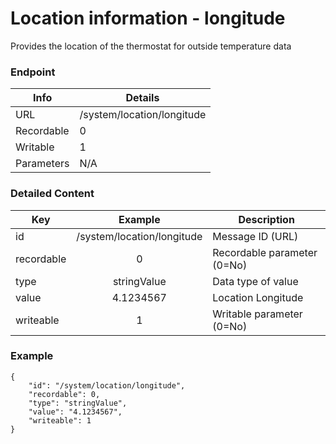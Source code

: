 # Location information - longitude

Provides the location of the thermostat for outside temperature data

### Endpoint

| Info  | Details |
| ------------- | ------------- |
| URL   | /system/location/longitude   |
| Recordable   | 0   |
| Writable   | 1   |
| Parameters  | N/A  |

### Detailed Content

|  Key  | Example | Description |
| ------------- | :------: | ------------------------------ |
|  id | /system/location/longitude | Message ID (URL) |
|  recordable | 0 | Recordable parameter (0=No) |
|  type | stringValue | Data type of value |
|  value | 4.1234567 | Location Longitude |
|  writeable | 1 | Writable parameter (0=No) |



### Example
```
{
    "id": "/system/location/longitude",
    "recordable": 0,
    "type": "stringValue",
    "value": "4.1234567",
    "writeable": 1
}
```
